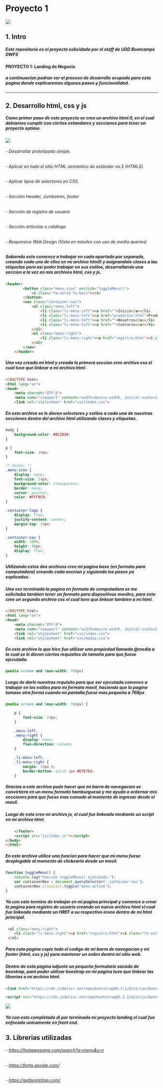 # Proyecto 1

![](https://media.discordapp.net/attachments/1117631627741384845/1136002963928785049/Diseno_sin_titulo_1.png)

## 1. Intro

##### Este repositorio es el proyecto solicidado por el staff de UDD Bootcamps DWFS
**PROYECTO 1: Landing de Negocio** 
##### a continuacion podran ver el proceso de desarrollo ocupado para esta pagina donde explicaremos algunos pasos y funcionalidad.


------------

## 2. Desarrollo html, css y js

##### Como primer paso de este proyecto se creo un archivo html:5, en el cual debiamos cumplir con ciertos estandares y secciones para tener un proyecto optimo.

![](https://scontent.xx.fbcdn.net/v/t1.15752-9/372369964_646607697241705_2669185802259864646_n.png?stp=dst-png_s480x480&_nc_cat=101&ccb=1-7&_nc_sid=aee45a&_nc_ohc=HmbKY3eKAFMAX8YFInM&_nc_oc=AQl0npoCgRX7YgL_iEzGhh23GkNcKUKDBGKLMIBs2nVmMACrl9dhzA7kSKvC6QwXUmh5xAn20rSzqvIBphVYAFLA&_nc_ad=z-m&_nc_cid=0&_nc_ht=scontent.xx&oh=03_AdRs6a9h2H8DLWKRFe6nm9JS8KczDxC_5kt_Tp52sFKbLg&oe=651C9DFD)
###### -  Desarrollar prototipado simple.
###### -  Aplicar en todo el sitio HTML semántico de estándar no.5 (HTML5).
###### -  Aplicar tipos de selectores en CSS.
###### -  Sección Header, Jumbotron, footer
###### -  Sección de registro de usuario
###### - Sección artículos o catálogo
###### - Responsive Web Design (Vista en móviles con uso de media queries)



##### Sabiendo esto comence a trabajar en cada apartado por separado, creando cada uno de ellos en mi archivo html5 y asignandole clases a las etiquetas para asi poder trabajar en sus estilos, desarrollando una seccion a la vez en mis archivos html, css y js.
```html
<header>
        <button class="menu-icon" onclick="toggleMenu()">
            <i class="fa-solid fa-bars"></i>
        </button>
        <nav class="container-nav">
            <ul class="menu-left">
                <li class="li-menu-left"><a href="">Inicio</a></li>
                <li class="li-menu-left"><a href="productos.html">Productos</a></li>
                <li class="li-menu-left"><a href="">Nosotros</a></li>
                <li class="li-menu-left"><a href="">Contacto</a></li>
            </ul>
            <ul class="menu-right">
                <li class="li-menu-right"><a href="registro.html"><i class="fa-solid fa-user"></i></a></li>
            </ul>
        </nav>
    </header>
```
##### Una vez creado mi html y creada la primera seccion cree archivo css el cual tuve que linkear a mi archivo html .

```html
<!DOCTYPE html>
<html lang="en">
<head>
    <meta charset="UTF-8">
    <meta name="viewport" content="width=device-width, initial-scale=1.0">
    <link rel="stylesheet" href="css/index.css">

```

##### En este archivo se le dieron selectores y estilos a cada una de nuestras secciones dentro del archivo html utilizando clases y etiquetas.
```css
body {
    background-color: #8C2020;
}

p {
    font-size: 19px;
}

/* Header */
.menu-icon {
    display: none;
    font-size: 24px;
    background-color: transparent;
    border: none;
    cursor: pointer;
    color: #FFF9C9;
}

.container-logo {
    display: flex;
    justify-content: center;
    margin-top: 10px;
}

.container-nav {
    width: 100%;
    height: 90px;
    display: flex;
}
```
##### Utilizando estos dos archivos cree mi pagina base (en formato para computadora) creando cada seccion y siguiendo los pasos ya explicados. 
##### Una vez terminada la pagina en formato de computadora se me solicitaba tambien tener un formato para dispositivos moviles, para esto cree un segundo archivo css el cual tuve que linkear tambien a mi html.
```html
<!DOCTYPE html>
<html lang="en">
<head>
    <meta charset="UTF-8">
    <meta name="viewport" content="width=device-width, initial-scale=1.0">
    <link rel="stylesheet" href="css/index.css">
    <link rel="stylesheet" href="css/media.css">
```
##### En este archivo lo que hice fue utilizar una propiedad llamada @media a la cual se le dieron ciertos requisitos de tamaño para que fuese ejecutada.

```css
@media screen and (max-width: 768px) 
```

##### Luego de darle nuestros requisito para que ser ejecutada comence a trabajar en los estilos para mi formato movil, haciendo que la pagina tomase otra forma cuando mi pantalla fuese mas pequeña a 768px

```css
@media screen and (max-width: 768px) {

    p {
        font-size: 19px;
    }

    .menu-left,
    .menu-right {
        display: none;
        flex-direction: column;
    }

    .li-menu-left,
    .li-menu-right {
        margin: 10px 0;
        border-bottom: solid 1px #E7E7E4;
    }

```
##### Gracias a este archivo pude hacer que mi barra de navegacion se convirtiera en un menu formato hamburguesa y me ayudo a ordernar mis secciones para que fuese mas comodo al momento de ingresar desde el movil.

##### Luego de esto cree mi archivo js, el cual fue linkeado mediante un script en mi archivo html.
```html
    </footer>
    <script src="js/index.js"></script>
</body>
</html>
```
##### En este archivo utilice una funcion para hacer que mi menu fuese desplegable al momento de clickearlo desde un movil.
```javascript
function toggleMenu() {
    console.log("Función toggleMenu() ejecutada.");
    var containerNav = document.querySelector('.container-nav');
    containerNav.classList.toggle('menu-active');
}
```
##### Ya con esto termine de trabajar en mi pagina principal y comence a crear la pagina para registro de usuario creando un nuevo archivo html el cual fue linkeado mediante un HREF a su respectivo icono dentro de mi html principal.
```html
 <ul class="menu-right">
    <li class="li-menu-right"><a href="registro.html"><i class="fa-solid fa-user"></i></a></li>
 </ul>
```
##### Para esta pagina copie todo el codigo de mi barra de navegacion y mi footer (html, css y js) para mantener un orden dentro mi sitio web.
##### Dentro de esta pagina adjunte un pequeño formulario sacado de boostrap, para poder utilizar boostrap en mi pagina tuve que linkear las librerias a mi archivo html.
```html
<link href="https://cdn.jsdelivr.net/npm/bootstrap@5.3.1/dist/css/bootstrap.min.css" rel="stylesheet" integrity="sha384-4bw+/aepP/YC94hEpVNVgiZdgIC5+VKNBQNGCHeKRQN+PtmoHDEXuppvnDJzQIu9" crossorigin="anonymous">

<script src="https://cdn.jsdelivr.net/npm/bootstrap@5.3.1/dist/js/bootstrap.bundle.min.js" integrity="sha384-HwwvtgBNo3bZJJLYd8oVXjrBZt8cqVSpeBNS5n7C8IVInixGAoxmnlMuBnhbgrkm" crossorigin="anonymous"></script>

```
![](https://scontent.xx.fbcdn.net/v/t1.15752-9/372419919_1031233591647883_6495145689122495544_n.png?stp=dst-png_p403x403&_nc_cat=105&ccb=1-7&_nc_sid=aee45a&_nc_ohc=MEnAaHXU_34AX_1ga0j&_nc_ad=z-m&_nc_cid=0&_nc_ht=scontent.xx&oh=03_AdQyp8hr5bRu8T8lJFZaSJRXtxIL87hIOqc-ODjpjTw2qQ&oe=651CC26C)

##### Ya con esto completado di por terminado mi proyecto landing el cual fue enfocado unicamente en front end.

## 3. Librerias utilizadas

###### - https://fontawesome.com/search?q=menu&o=r
###### - https://fonts.google.com/
###### - https://getbootstrap.com/


